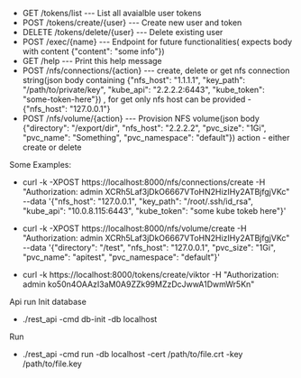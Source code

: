 * GET /tokens/list                ---     List all avaialble user tokens
* POST /tokens/create/{user}      ---     Create new user and token
* DELETE /tokens/delete/{user}    ---     Delete existing user
* POST /exec/{name}               ---     Endpoint for future functionalities( expects body with content {"content": "some info"})
* GET /help                       ---     Print this help message
* POST /nfs/connections/{action}  ---     create, delete or get nfs connection string(json body containing {"nfs_host": "1.1.1.1", "key_path": "/path/to/private/key", "kube_api": "2.2.2.2:6443", "kube_token": "some-token-here"}) , for get only nfs host can be provided - {"nfs_host": "127.0.0.1"}
* POST /nfs/volume/{action}       ---     Provision NFS volume(json body {"directory": "/export/dir", "nfs_host": "2.2.2.2", "pvc_size": "1Gi", "pvc_name": "Something", "pvc_namespace": "default"}) action - either create or delete


Some Examples:

* curl -k -XPOST https://localhost:8000/nfs/connections/create -H "Authorization: admin XCRh5Laf3jDkO6667VToHN2HizIHy2ATBjfgjVKc" --data '{"nfs_host": "127.0.0.1", "key_path": "/root/.ssh/id_rsa", "kube_api": "10.0.8.115:6443", "kube_token": "some kube tokeb here"}'

* curl -k -XPOST https://localhost:8000/nfs/volume/create -H "Authorization: admin XCRh5Laf3jDkO6667VToHN2HizIHy2ATBjfgjVKc" --data '{"directory": "/test", "nfs_host": "127.0.0.1", "pvc_size": "1Gi", "pvc_name": "apitest", "pvc_namespace": "default"}'

* curl -k https://localhost:8000/tokens/create/viktor -H "Authorization: admin ko50n4OAAzI3aM0A9ZZk99MZzDcJwwA1DwmWr5Kn"

Api run
Init database
* ./rest_api -cmd db-init -db localhost

Run
* ./rest_api -cmd run -db localhost -cert /path/to/file.crt -key /path/to/file.key
